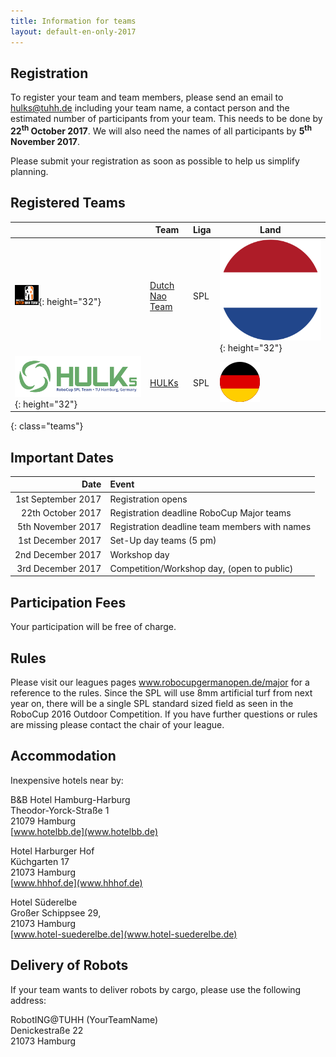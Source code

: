 ```yaml
---
title: Information for teams
layout: default-en-only-2017
---
```


## Registration

To register your team and team members, please send an email to <a href="mailto:hulks@tuhh.de">hulks@tuhh.de</a> including your team name, a contact person and the estimated number of participants from your team. This needs to be done by **22<sup>th</sup> October 2017**. We will also need the names of all participants by **5<sup>th</sup> November 2017**.

Please submit your registration as soon as possible to help us simplify planning.

## Registered Teams

|   | Team | Liga | Land |
|---|------|------|------|
| ![](/assets/img/teams/DNT_logo.png){: height="32"} | [Dutch Nao Team](http://www.dutchnaoteam.nl) | SPL | ![NL](/assets/img/nl.svg){: height="32"} |
| ![](/assets/img/teams/HULKs.svg){: height="32"} | [HULKs](http://hulks.de) | SPL | ![DE](/assets/img/de.svg) |
{: class="teams"}

## Important Dates

|       Date           |                 Event                         |
|---------------------:|:----------------------------------------------|
| 1st September 2017   | Registration opens                            |
| 22th October 2017    | Registration deadline RoboCup Major teams     |
| 5th November 2017    | Registration deadline team members with names |
| 1st December 2017    | Set-Up day teams (5 pm)                       |
| 2nd December 2017    | Workshop day                                  |
| 3rd December 2017    | Competition/Workshop day, (open to public)    |

## Participation Fees

Your participation will be free of charge.

## Rules

Please visit our leagues pages www.robocupgermanopen.de/major for a reference to the rules. Since the SPL will use 8mm artificial turf from next year on, there will be a single SPL standard sized field as seen in the RoboCup 2016 Outdoor Competition. If you have further questions or rules are missing please contact the chair of your league.

## Accommodation

Inexpensive hotels near by:

B&B Hotel Hamburg-Harburg  
Theodor-Yorck-Straße 1  
21079 Hamburg  
[www.hotelbb.de](www.hotelbb.de)

Hotel Harburger Hof  
Küchgarten 17  
21073 Hamburg  
[www.hhhof.de](www.hhhof.de)

Hotel Süderelbe  
Großer Schippsee 29,  
21073 Hamburg  
[www.hotel-suederelbe.de](www.hotel-suederelbe.de)

## Delivery of Robots

If your team wants to deliver robots by cargo, please use the following address:

RobotING@TUHH (YourTeamName)  
Denickestraße 22  
21073 Hamburg
